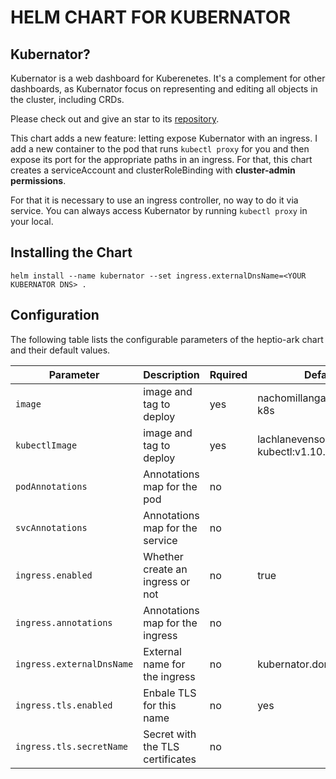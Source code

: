 # HELM CHART FOR KUBERNATOR

## Kubernator?
Kubernator is a web dashboard for Kuberenetes. It's a complement for other dashboards, as Kubernator focus on representing and editing all objects in the cluster, including CRDs.

Please check out and give an star to its [repository](https://github.com/smpio/kubernator).

This chart adds a new feature: letting expose Kubernator with an ingress. I add a new container to the pod that runs `kubectl proxy` for you and then expose its port for the appropriate paths in an ingress. For that, this chart creates a serviceAccount and clusterRoleBinding with **cluster-admin permissions**.

For that it is necessary to use an ingress controller, no way to do it via service. You can always access Kubernator by running `kubectl proxy` in your local.



## Installing the Chart
```
helm install --name kubernator --set ingress.externalDnsName=<YOUR KUBERNATOR DNS> .
```

## Configuration

The following table lists the configurable parameters of the heptio-ark chart and their default values.

| Parameter | Description | Rquired | Default |
| --------- | ----------- | ------- | ------- |
| `image` | image and tag to deploy | yes | nachomillangarcia/fluentd-k8s |
| `kubectlImage` | image and tag to deploy | yes | lachlanevenson/k8s-kubectl:v1.10.3 |
| `podAnnotations` | Annotations map for the pod | no | |
| `svcAnnotations` | Annotations map for the service | no | |
| `ingress.enabled` | Whether create an ingress or not  | no | true |
| `ingress.annotations` | Annotations map for the ingress | no | |
| `ingress.externalDnsName` | External name for the ingress  | no | kubernator.domain.com |
| `ingress.tls.enabled` | Enbale TLS for this name | no | yes |
| `ingress.tls.secretName` | Secret with the TLS certificates | no | | |
